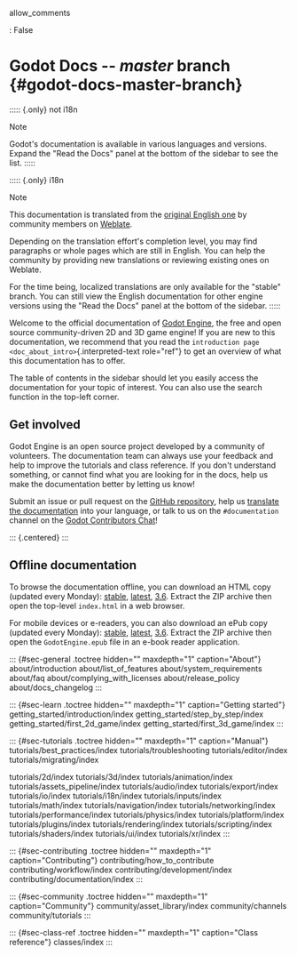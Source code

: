 allow_comments

:   False

# Godot Docs -- *master* branch {#godot-docs-master-branch}

::::: {.only}
not i18n

> [!NOTE]
> Godot\'s documentation is available in various languages and versions.
> Expand the \"Read the Docs\" panel at the bottom of the sidebar to see
> the list.
:::::

::::: {.only}
i18n

> [!NOTE]
> This documentation is translated from the [original English
> one](https://docs.godotengine.org/en/stable) by community members on
> [Weblate](https://hosted.weblate.org/projects/godot-engine/godot-docs).
>
> Depending on the translation effort\'s completion level, you may find
> paragraphs or whole pages which are still in English. You can help the
> community by providing new translations or reviewing existing ones on
> Weblate.
>
> For the time being, localized translations are only available for the
> \"stable\" branch. You can still view the English documentation for
> other engine versions using the \"Read the Docs\" panel at the bottom
> of the sidebar.
:::::

Welcome to the official documentation of [Godot
Engine](https://godotengine.org), the free and open source
community-driven 2D and 3D game engine! If you are new to this
documentation, we recommend that you read the
`introduction page <doc_about_intro>`{.interpreted-text role="ref"} to
get an overview of what this documentation has to offer.

The table of contents in the sidebar should let you easily access the
documentation for your topic of interest. You can also use the search
function in the top-left corner.

## Get involved

Godot Engine is an open source project developed by a community of
volunteers. The documentation team can always use your feedback and help
to improve the tutorials and class reference. If you don\'t understand
something, or cannot find what you are looking for in the docs, help us
make the documentation better by letting us know!

Submit an issue or pull request on the [GitHub
repository](https://github.com/godotengine/godot-docs/issues), help us
[translate the
documentation](https://hosted.weblate.org/engage/godot-engine/) into
your language, or talk to us on the `#documentation` channel on the
[Godot Contributors Chat](https://chat.godotengine.org/)!

::: {.centered}
:::

## Offline documentation

To browse the documentation offline, you can download an HTML copy
(updated every Monday):
[stable](https://nightly.link/godotengine/godot-docs/workflows/build_offline_docs/master/godot-docs-html-stable.zip),
[latest](https://nightly.link/godotengine/godot-docs/workflows/build_offline_docs/master/godot-docs-html-master.zip),
[3.6](https://nightly.link/godotengine/godot-docs/workflows/build_offline_docs/master/godot-docs-html-3.6.zip).
Extract the ZIP archive then open the top-level `index.html` in a web
browser.

For mobile devices or e-readers, you can also download an ePub copy
(updated every Monday):
[stable](https://nightly.link/godotengine/godot-docs/workflows/build_offline_docs/master/godot-docs-epub-stable.zip),
[latest](https://nightly.link/godotengine/godot-docs/workflows/build_offline_docs/master/godot-docs-epub-master.zip),
[3.6](https://nightly.link/godotengine/godot-docs/workflows/build_offline_docs/master/godot-docs-epub-3.6.zip).
Extract the ZIP archive then open the `GodotEngine.epub` file in an
e-book reader application.

::: {#sec-general .toctree hidden="" maxdepth="1" caption="About"}
about/introduction about/list_of_features about/system_requirements
about/faq about/complying_with_licenses about/release_policy
about/docs_changelog
:::

::: {#sec-learn .toctree hidden="" maxdepth="1" caption="Getting started"}
getting_started/introduction/index getting_started/step_by_step/index
getting_started/first_2d_game/index getting_started/first_3d_game/index
:::

::: {#sec-tutorials .toctree hidden="" maxdepth="1" caption="Manual"}
tutorials/best_practices/index tutorials/troubleshooting
tutorials/editor/index tutorials/migrating/index

tutorials/2d/index tutorials/3d/index tutorials/animation/index
tutorials/assets_pipeline/index tutorials/audio/index
tutorials/export/index tutorials/io/index tutorials/i18n/index
tutorials/inputs/index tutorials/math/index tutorials/navigation/index
tutorials/networking/index tutorials/performance/index
tutorials/physics/index tutorials/platform/index tutorials/plugins/index
tutorials/rendering/index tutorials/scripting/index
tutorials/shaders/index tutorials/ui/index tutorials/xr/index
:::

::: {#sec-contributing .toctree hidden="" maxdepth="1" caption="Contributing"}
contributing/how_to_contribute contributing/workflow/index
contributing/development/index contributing/documentation/index
:::

::: {#sec-community .toctree hidden="" maxdepth="1" caption="Community"}
community/asset_library/index community/channels community/tutorials
:::

::: {#sec-class-ref .toctree hidden="" maxdepth="1" caption="Class reference"}
classes/index
:::
